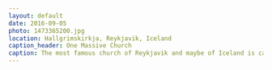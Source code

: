 ```yaml
---
layout: default
date: 2016-09-05
photo: 1473365200.jpg
location: Hallgrimskirkja, Reykjavik, Iceland
caption_header: One Massive Church
caption: The most famous church of Reykjavik and maybe of Iceland is called Hallgrimskirkja. In the foreground the statue of Leifur Eiríksson, I called him "Le Viking Dude".
---
```

